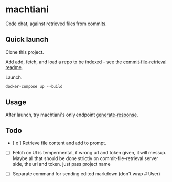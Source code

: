 # machtiani

Code chat, against retrieved files from commits.

## Quick launch

Clone this project.

Add add, fetch, and load a repo to be indexed - see the [commit-file-retrieval readme](machtiani-commit-file-retrieval/README.md).

Launch.

```
docker-compose up --build
```

## Usage

After launch, try machtiani's only endpoint [generate-response](http://localhost:5071/docs#/default/generate_response_generate_response_post).

## Todo

- [ x ] Retrieve file content and add to prompt.

- [   ] Fetch on UI is tempermental, if wrong url and token given, it will messup. Maybe all that should be done strictly on commit-file-retrieval server side, the url and token. just pass project name

- [  ] Separate command for sending edited markdown (don't wrap # User)

